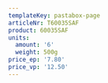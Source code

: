 ```yaml
---
templateKey: pastabox-page
articleNr: T60035SAF
product: 60035SAF
units:
  amount: '6'
  weight: 500g
price_ep: '7.80'
price_vp: '12.50'
---
```


